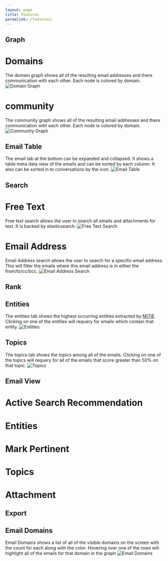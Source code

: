 ```yaml
---
layout: page
title: Features
permalink: /features/
---
```


## Graph

# Domains  
The domain graph shows all of the resulting email addresses and there communication with each other. Each node is colored by domain.
![Domain Graph](../img/graph_domain.png)

# community

The community graph shows all of the resulting email addresses and there communication with each other. Each node is colored by domain.
![Community Graph](../img/graph_community.png)

## Email Table

The email tab at the bottom can be expanded and collapsed. It shows a table meta data view of the emails and can be sorted by each column. It also can be sorted in to conversations by the icon.
![Email Table](../img/email_table_01.png)


## Search

# Free Text

Free text search allows the user to search all emails and attachments for text. It is backed by elasticsearch.
![Free Text Search](../img/search_free_text.png)

# Email Address
Email Address search allows the user to search for a specific email address. This will filter the emails where this email address is in either the from/to/cc/bcc.
![Email Address Search](../img/search_email_addr.png)

## Rank

## Entities

The entities tab shows the highest occurring entities extracted by [MITIE](https://github.com/mitll/MITIE) Clicking on one of the entities will requery for emails which contain that entity.
![Entities](../img/entities.png)

## Topics

The topics tab shows the topics among all of the emails. Clicking on one of the topics will requery for all of the emails that score greater than 50% on that topic.
![Topics](../img/topics.png)


## Email View

# Active Search Recommendation

# Entities

# Mark Pertinent

# Topics

# Attachment

## Export

## Email Domains
Email Domains shows a list of all of the visible domains on the screen with the count for each along with the color. Hovering over one of the rows will highlight all of the emails for that domain in the graph
![Email Domains](../img/email_domains_highlighted.png)
